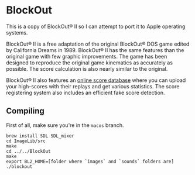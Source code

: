 # BlockOut

This is a copy of BlockOut® II so I can attempt to port it to Apple operating systems.

BlockOut® II is a free adaptation of the original BlockOut® DOS game edited by California Dreams in 1989. BlockOut® II has the same features than the original game with few graphic improvements. The game has been designed to reproduce the original game kinematics as accurately as possible. The score calculation is also nearly similar to the original.

BlockOut® II also features an [online score database](http://blockout.net/blockout2/score.php) where you can upload your high-scores with their replays and get various statistics. The score registering system also includes an efficient fake score detection.

## Compiling

First of all, make sure you're in the `macos` branch.

```
brew install SDL SDL_mixer
cd ImageLib/src
make
cd ../../BlockOut
make
export BL2_HOME=[folder where `images` and `sounds` folders are]
./blockout
```
